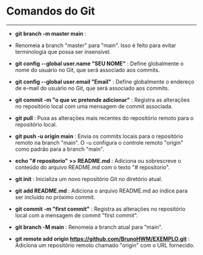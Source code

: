 # Comandos do Git
---
- **git branch -m master main** :
- Renomeia a branch "master" para "main". Isso é feito para evitar terminologia que possa ser insensível.

- **git config --global user.name "SEU NOME"** :
Define globalmente o nome do usuário no Git, que será associado aos commits.

- **git config --global user.email "Email"** :
Define globalmente o endereço de e-mail do usuário no Git, que será associado aos commits.

- **git commit -m "o que vc pretende adicionar"** :
Registra as alterações no repositório local com uma mensagem de commit associada.

- **git pull** :
Puxa as alterações mais recentes do repositório remoto para o repositório local.

- **git push -u origin main** :
Envia os commits locais para o repositório remoto na branch "main". O -u configura o controle remoto "origin" como padrão para a branch "main".

- **echo "# repositorio" >> README.md** : 
Adiciona ou sobrescreve o conteúdo do arquivo README.md com o texto "# repositorio".

- **git init** :
Inicializa um novo repositório Git no diretório atual.

- **git add README.md** :
Adiciona o arquivo README.md ao índice para ser incluído no próximo commit.

- **git commit -m "first commit"** :
Registra as alterações no repositório local com a mensagem de commit "first commit".
                                                              
- **git branch -M main** :
Renomeia a branch atual para "main".

- **git remote add origin https://github.com/BrunoHWM/EXEMPLO.git** :
Adiciona um repositório remoto chamado "origin" com o URL fornecido.

